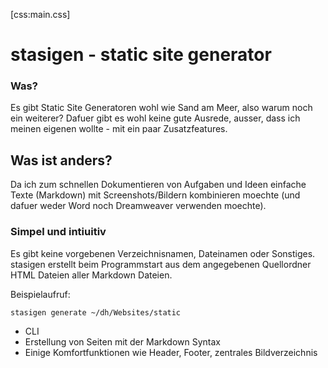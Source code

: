 ﻿[css:main.css]

# stasigen - static site generator

### Was?

Es gibt Static Site Generatoren wohl wie Sand am Meer, also warum noch ein weiterer?
Dafuer gibt es wohl keine gute Ausrede, ausser, dass ich meinen eigenen wollte - mit ein paar Zusatzfeatures.

## Was ist anders?

Da ich zum schnellen Dokumentieren von Aufgaben und Ideen einfache Texte (Markdown) mit Screenshots/Bildern kombinieren moechte (und dafuer weder Word noch Dreamweaver verwenden moechte).

### Simpel und intiuitiv

Es gibt keine vorgebenen Verzeichnisnamen, Dateinamen oder Sonstiges.
stasigen erstellt beim Programmstart aus dem angegebenen Quellordner HTML Dateien aller Markdown Dateien.

Beispielaufruf:

``` 
stasigen generate ~/dh/Websites/static
```

* CLI
* Erstellung von Seiten mit der Markdown Syntax
* Einige Komfortfunktionen wie Header, Footer, zentrales Bildverzeichnis